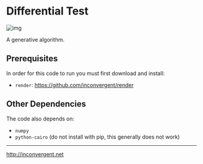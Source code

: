 # Differential Test


![img](/img/img.png?raw=true "img")

A generative algorithm.

## Prerequisites

In order for this code to run you must first download and install:

*    `render`: https://github.com/inconvergent/render

## Other Dependencies

The code also depends on:

*    `numpy`
*    `python-cairo` (do not install with pip, this generally does not work)

-----------
http://inconvergent.net


